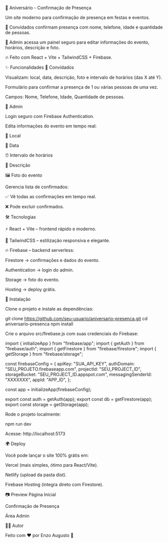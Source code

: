 🎂 Aniversário - Confirmação de Presença










Um site moderno para confirmação de presença em festas e eventos.

🎉 Convidados confirmam presença com nome, telefone, idade e quantidade de pessoas.

🔑 Admin acessa um painel seguro para editar informações do evento, horários, descrição e foto.

🔥 Feito com React + Vite + TailwindCSS + Firebase.

✨ Funcionalidades
👤 Convidados

Visualizam: local, data, descrição, foto e intervalo de horários (das X até Y).

Formulário para confirmar a presença de 1 ou várias pessoas de uma vez.

Campos: Nome, Telefone, Idade, Quantidade de pessoas.

🔑 Admin

Login seguro com Firebase Authentication.

Edita informações do evento em tempo real:

📍 Local

📅 Data

⏰ Intervalo de horários

📝 Descrição

🖼️ Foto do evento

Gerencia lista de confirmados:

✅ Vê todas as confirmações em tempo real.

❌ Pode excluir confirmados.

🛠️ Tecnologias

⚡ React + Vite – frontend rápido e moderno.

🎨 TailwindCSS – estilização responsiva e elegante.

🔥 Firebase – backend serverless:

Firestore → confirmações e dados do evento.

Authentication → login do admin.

Storage → foto do evento.

Hosting → deploy grátis.

🚀 Instalação

Clone o projeto e instale as dependências:

git clone https://github.com/seu-usuario/aniversario-presenca.git
cd aniversario-presenca
npm install


Crie o arquivo src/firebase.js com suas credenciais do Firebase:

import { initializeApp } from "firebase/app";
import { getAuth } from "firebase/auth";
import { getFirestore } from "firebase/firestore";
import { getStorage } from "firebase/storage";

const firebaseConfig = {
  apiKey: "SUA_API_KEY",
  authDomain: "SEU_PROJETO.firebaseapp.com",
  projectId: "SEU_PROJECT_ID",
  storageBucket: "SEU_PROJECT_ID.appspot.com",
  messagingSenderId: "XXXXXXX",
  appId: "APP_ID",
};

const app = initializeApp(firebaseConfig);

export const auth = getAuth(app);
export const db = getFirestore(app);
export const storage = getStorage(app);


Rode o projeto localmente:

npm run dev


Acesse: http://localhost:5173

🌍 Deploy

Você pode lançar o site 100% grátis em:

Vercel
 (mais simples, ótimo para React/Vite).

Netlify
 (upload da pasta dist).

Firebase Hosting
 (integra direto com Firestore).

📷 Preview
Página Inicial

Confirmação de Presença

Área Admin

👨‍💻 Autor

Feito com ❤️ por Enzo Augusto 🚀